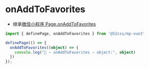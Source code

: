 # onAddToFavorites

* 继承[微信小程序 Page.onAddToFavorites](https://developers.weixin.qq.com/miniprogram/dev/reference/api/Page.html#onAddToFavorites-Object-object)

```ts
import { definePage, onAddToFavorites } from '@52css/mp-vue3'

definePage(() => {
  onAddToFavorites((object) => {
    console.log("🚀 ~ onAddToFavorites ~ object:", object)
  })
});
```